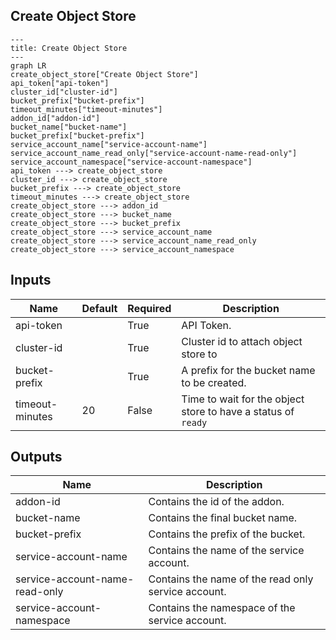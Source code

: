 ## Create Object Store

```mermaid
---
title: Create Object Store
---
graph LR
create_object_store["Create Object Store"]
api_token["api-token"]
cluster_id["cluster-id"]
bucket_prefix["bucket-prefix"]
timeout_minutes["timeout-minutes"]
addon_id["addon-id"]
bucket_name["bucket-name"]
bucket_prefix["bucket-prefix"]
service_account_name["service-account-name"]
service_account_name_read_only["service-account-name-read-only"]
service_account_namespace["service-account-namespace"]
api_token ---> create_object_store
cluster_id ---> create_object_store
bucket_prefix ---> create_object_store
timeout_minutes ---> create_object_store
create_object_store ---> addon_id
create_object_store ---> bucket_name
create_object_store ---> bucket_prefix
create_object_store ---> service_account_name
create_object_store ---> service_account_name_read_only
create_object_store ---> service_account_namespace
```
## Inputs
| Name | Default | Required | Description |
| --- | --- | --- | --- |
| api-token |  | True | API Token. |
| cluster-id |  | True | Cluster id to attach object store to |
| bucket-prefix |  | True | A prefix for the bucket name to be created. |
| timeout-minutes | 20 | False | Time to wait for the object store to have a status of `ready` |

## Outputs
| Name | Description |
| --- | --- |
| addon-id | Contains the id of the addon. |
| bucket-name | Contains the final bucket name. |
| bucket-prefix | Contains the prefix of the bucket. |
| service-account-name | Contains the name of the service account. |
| service-account-name-read-only | Contains the name of the read only service account. |
| service-account-namespace | Contains the namespace of the service account. |


